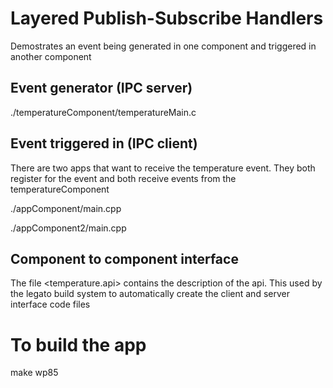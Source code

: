 # Layered Publish-Subscribe Handlers

Demostrates an event being generated in one component and triggered in another component

## Event generator (IPC server)
./temperatureComponent/temperatureMain.c


## Event triggered in (IPC client) 
There are two apps that want to receive the temperature event. They both register for the event and both receive events from the temperatureComponent

./appComponent/main.cpp

./appComponent2/main.cpp

## Component to component interface
The file <temperature.api> contains the description of the api. This used by the legato build system to automatically create the client and server interface code files


# To build the app

make wp85


